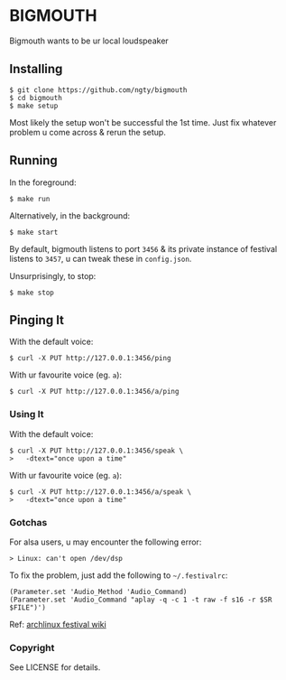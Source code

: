 # BIGMOUTH

Bigmouth wants to be ur local loudspeaker

## Installing

    $ git clone https://github.com/ngty/bigmouth
    $ cd bigmouth
    $ make setup

Most likely the setup won't be successful the 1st time. Just fix
whatever problem u come across & rerun the setup.

## Running

In the foreground:

    $ make run

Alternatively, in the background:

    $ make start

By default, bigmouth listens to port `3456` & its private
instance of festival listens to `3457`, u can tweak these in
`config.json`.

Unsurprisingly, to stop:

    $ make stop

## Pinging It

With the default voice:

    $ curl -X PUT http://127.0.0.1:3456/ping

With ur favourite voice (eg. `a`):

    $ curl -X PUT http://127.0.0.1:3456/a/ping

### Using It

With the default voice:

    $ curl -X PUT http://127.0.0.1:3456/speak \
    >   -dtext="once upon a time"

With ur favourite voice (eg. `a`):

    $ curl -X PUT http://127.0.0.1:3456/a/speak \
    >   -dtext="once upon a time"

### Gotchas

For alsa users, u may encounter the following error:

    > Linux: can't open /dev/dsp

To fix the problem, just add the following to `~/.festivalrc`:

    (Parameter.set 'Audio_Method 'Audio_Command)
    (Parameter.set 'Audio_Command "aplay -q -c 1 -t raw -f s16 -r $SR $FILE")')

Ref: [archlinux festival wiki](
https://wiki.archlinux.org/index.php/Festival#Can.27t_open_.2Fdev.2Fdsp)

### Copyright

See LICENSE for details.

